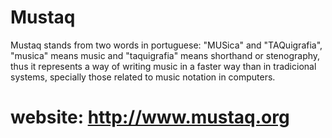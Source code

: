 # Mustaq
Mustaq stands from two words in portuguese: "MUSica" and "TAQuigrafia", "musica" means music and "taquigrafia" means shorthand or stenography, thus it represents a way of writing music in a faster way than in tradicional systems, specially those related to music notation in computers.
# website: http://www.mustaq.org
